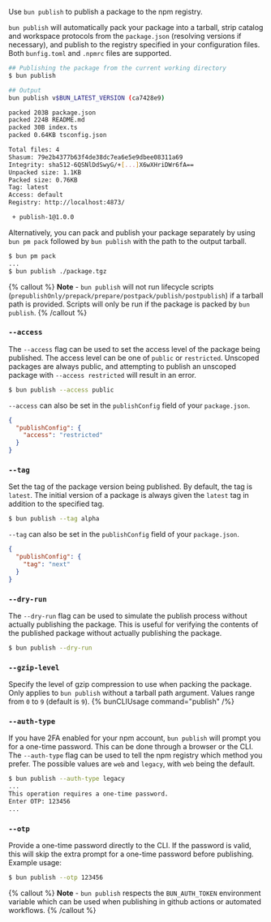 Use `bun publish` to publish a package to the npm registry.

`bun publish` will automatically pack your package into a tarball, strip catalog and workspace protocols from the `package.json` (resolving versions if necessary), and publish to the registry specified in your configuration files. Both `bunfig.toml` and `.npmrc` files are supported.

```sh
## Publishing the package from the current working directory
$ bun publish

## Output
bun publish v$BUN_LATEST_VERSION (ca7428e9)

packed 203B package.json
packed 224B README.md
packed 30B index.ts
packed 0.64KB tsconfig.json

Total files: 4
Shasum: 79e2b4377b63f4de38dc7ea6e5e9dbee08311a69
Integrity: sha512-6QSNlDdSwyG/+[...]X6wXHriDWr6fA==
Unpacked size: 1.1KB
Packed size: 0.76KB
Tag: latest
Access: default
Registry: http://localhost:4873/

 + publish-1@1.0.0
```

Alternatively, you can pack and publish your package separately by using `bun pm pack` followed by `bun publish` with the path to the output tarball.

```sh
$ bun pm pack
...
$ bun publish ./package.tgz
```

{% callout %}
**Note** - `bun publish` will not run lifecycle scripts (`prepublishOnly/prepack/prepare/postpack/publish/postpublish`) if a tarball path is provided. Scripts will only be run if the package is packed by `bun publish`.
{% /callout %}

### `--access`

The `--access` flag can be used to set the access level of the package being published. The access level can be one of `public` or `restricted`. Unscoped packages are always public, and attempting to publish an unscoped package with `--access restricted` will result in an error.

```sh
$ bun publish --access public
```

`--access` can also be set in the `publishConfig` field of your `package.json`.

```json
{
  "publishConfig": {
    "access": "restricted"
  }
}
```

### `--tag`

Set the tag of the package version being published. By default, the tag is `latest`. The initial version of a package is always given the `latest` tag in addition to the specified tag.

```sh
$ bun publish --tag alpha
```

`--tag` can also be set in the `publishConfig` field of your `package.json`.

```json
{
  "publishConfig": {
    "tag": "next"
  }
}
```

### `--dry-run`

The `--dry-run` flag can be used to simulate the publish process without actually publishing the package. This is useful for verifying the contents of the published package without actually publishing the package.

```sh
$ bun publish --dry-run
```

### `--gzip-level`

Specify the level of gzip compression to use when packing the package. Only applies to `bun publish` without a tarball path argument. Values range from `0` to `9` (default is `9`).
{% bunCLIUsage command="publish" /%}

### `--auth-type`

If you have 2FA enabled for your npm account, `bun publish` will prompt you for a one-time password. This can be done through a browser or the CLI. The `--auth-type` flag can be used to tell the npm registry which method you prefer. The possible values are `web` and `legacy`, with `web` being the default.

```sh
$ bun publish --auth-type legacy
...
This operation requires a one-time password.
Enter OTP: 123456
...
```

### `--otp`

Provide a one-time password directly to the CLI. If the password is valid, this will skip the extra prompt for a one-time password before publishing. Example usage:

```sh
$ bun publish --otp 123456
```

{% callout %}
**Note** - `bun publish` respects the `BUN_AUTH_TOKEN` environment variable which can be used when publishing in github actions or automated workflows.
{% /callout %}
